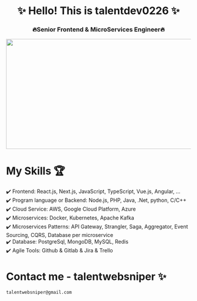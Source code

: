 <h1 align="center">✨ Hello! This is talentdev0226 ✨</h1> 
<h3 align="center"> 🔥Senior Frontend & MicroServices Engineer🔥</h3>

<p align="center"><img src="https://media.giphy.com/media/dWesBcTLavkZuG35MI/giphy.gif" width="600" height="300"  /></p>

# My Skills 🏆

✔️ Frontend: React.js, Next.js, JavaScript, TypeScript, Vue.js, Angular, ... \
✔️ Program language or Backend: Node.js, PHP, Java, .Net, python, C/C++ \
✔️ Cloud Service: AWS, Google Cloud Platform, Azure \
✔️ Microservices: Docker, Kubernetes, Apache Kafka  \
✔️ Microservices Patterns: API Gateway, Strangler, Saga, Aggregator, Event Sourcing, CQRS, Database per microservice \
✔️ Database: PostgreSql, MongoDB, MySQL, Redis \
✔️ Agile Tools: Github & Gitlab & Jira & Trello

# Contact me - talentwebsniper ✨

    talentwebsniper@gmail.com
